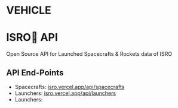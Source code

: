 # VEHICLE 
# ISRO🚀 API

Open Source API for Launched Spacecrafts & Rockets data of ISRO

## API End-Points

<ul>
    <li> Spacecrafts: <a href="https://isro.vercel.app/api/spacecrafts" target="_blank" rel="noopener"
            rel="noreferrer">isro.vercel.app/api/spacecrafts</a></li>
    <li> Launchers: <a href="https://isro.vercel.app/api/launchers" target="_blank" rel="noopener"
            rel="noreferrer">isro.vercel.app/api/launchers</a></li>
    <li> Launchers: <a href="isro.vercel.app/api/customer_satellites"
